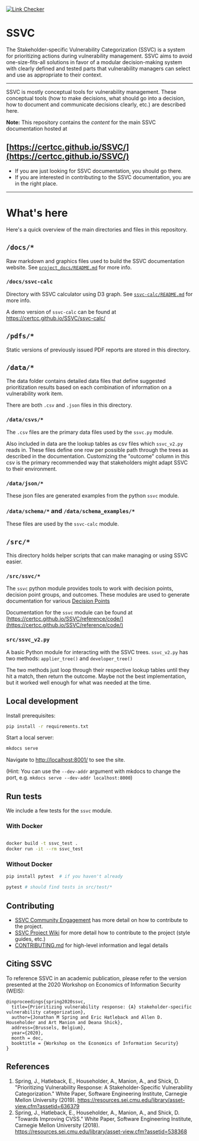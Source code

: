 [![Link Checker](https://github.com/CERTCC/SSVC/actions/workflows/link_checker.yml/badge.svg?branch=main)](https://github.com/CERTCC/SSVC/actions/workflows/link_checker.yml)

# SSVC

The Stakeholder-specific Vulnerability Categorization (SSVC) is a system for prioritizing actions during vulnerability management.
SSVC aims to avoid one-size-fits-all solutions in favor of a modular decision-making system with clearly defined and tested parts that vulnerability managers can select and use as appropriate to their context.

---

SSVC is mostly conceptual tools for vulnerability management.
These conceptual tools (how to make decisions, what should go into a decision, how to document and communicate decisions clearly, etc.) are described here.

**Note:** This repository contains the *content* for the main SSVC documentation hosted at

## [https://certcc.github.io/SSVC/](https://certcc.github.io/SSVC/)

- If you are just looking for SSVC documentation, you should go there.
- If you are interested in contributing to the SSVC documentation, you are in the right place.

---

# What's here

Here's a quick overview of the main directories and files in this repository.

## `/docs/*`

Raw markdown and graphics files used to build the SSVC documentation website.
See [`project_docs/README.md`](project_docs/README.md) for more info.

### `/docs/ssvc-calc`

Directory with SSVC calculator using D3 graph.
See [`ssvc-calc/README.md`](docs/ssvc-calc/README.md) for more info.

A demo version of `ssvc-calc` can be found at <https://certcc.github.io/SSVC/ssvc-calc/>

## `/pdfs/*`

Static versions of previously issued PDF reports are stored in this directory.

## `/data/*`

The data folder contains detailed data files that define suggested prioritization results based on each combination of information on a vulnerability work item.

There are both `.csv` and `.json` files in this directory.

### `/data/csvs/*`

The `.csv` files are the primary data files used by the `ssvc.py` module.

Also included in data are the lookup tables as csv files which `ssvc_v2.py` reads in.
These files define one row per possible path through the trees as described in the documentation.
Customizing the "outcome" column in this csv is the primary recommended way that stakeholders might adapt SSVC to their environment.

### `/data/json/*`

These json files are generated examples from the python `ssvc` module.

### `/data/schema/*` and `/data/schema_examples/*`

These files are used by the `ssvc-calc` module.

## `/src/*`

This directory holds helper scripts that can make managing or using SSVC easier.

### `/src/ssvc/*`

The `ssvc` python module provides tools to work with decision points, decision point groups, and outcomes.
These modules are used to generate documentation for various [Decision Points](https://certcc.github.io/SSVC/reference/decision_points/)

Documentation for the `ssvc` module can be found at [https://certcc.github.io/SSVC/reference/code/](https://certcc.github.io/SSVC/reference/code/)

### `src/ssvc_v2.py`

A basic Python module for interacting with the SSVC trees. `ssvc_v2.py` has
two methods: `applier_tree()` and `developer_tree()`

The two methods just loop through their respective lookup tables until
they hit a match, then return the outcome. Maybe not the best implementation,
but it worked well enough for what was needed at the time.

## Local development

Install prerequisites:

```bash
pip install -r requirements.txt
```

Start a local server:

```bash
mkdocs serve
```

Navigate to <http://localhost:8001/> to see the site.

(Hint: You can use the `--dev-addr` argument with mkdocs to change the port, e.g. `mkdocs serve --dev-addr localhost:8000`)

## Run tests

We include a few tests for the `ssvc` module.

### With Docker

```bash

docker build -t ssvc_test .
docker run -it --rm ssvc_test
```

### Without Docker

```bash
pip install pytest  # if you haven't already

pytest # should find tests in src/test/*
```

## Contributing

- [SSVC Community Engagement](https://certcc.github.io/SSVC/about/contributing/) has more detail on how to contribute to the project.
- [SSVC Project Wiki](https://github.com/CERTCC/SSVC/wiki) for more detail how to contribute to the project (style guides, etc.)
- [CONTRIBUTING.md](CONTRIBUTING.md) for high-level information and legal details

## Citing SSVC

To reference SSVC in an academic publication, please refer to the version presented at the 2020 Workshop on Economics of Information Security (WEIS):

```
@inproceedings{spring2020ssvc,  
  title={Prioritizing vulnerability response: {A} stakeholder-specific vulnerability categorization},  
  author={Jonathan M Spring and Eric Hatleback and Allen D. Householder and Art Manion and Deana Shick},  
  address={Brussels, Belgium},  
  year={2020},  
  month = dec,  
  booktitle = {Workshop on the Economics of Information Security}  
}
```

## References

1. Spring, J., Hatleback, E., Householder, A., Manion, A., and Shick, D. "Prioritizing Vulnerability Response: A Stakeholder-Specific Vulnerability Categorization." White Paper, Software Engineering Institute, Carnegie Mellon University (2019). <https://resources.sei.cmu.edu/library/asset-view.cfm?assetid=636379>
2. Spring, J., Hatleback, E., Householder, A., Manion, A., and Shick, D. "Towards Improving CVSS." White Paper, Software Engineering Institute, Carnegie Mellon University (2018). <https://resources.sei.cmu.edu/library/asset-view.cfm?assetid=538368>
